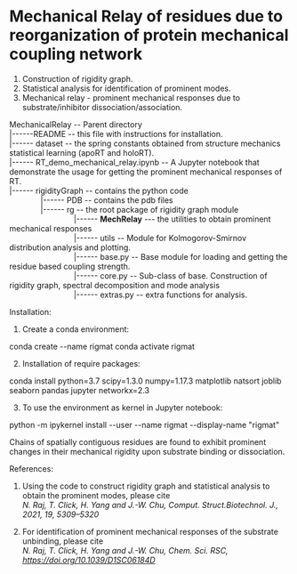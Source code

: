 # Mechanical Relay of residues due to reorganization of protein mechanical coupling network

1. Construction of rigidity graph.
2. Statistical analysis for identification of prominent modes.
3. Mechanical relay - prominent mechanical responses due to substrate/inhibitor dissociation/association.

MechanicalRelay -- Parent directory <br>
|------README -- this file with instructions for installation.<br>
|------	dataset -- the spring constants obtained from structure mechanics statistical learning (apoRT and holoRT).<br>
|------	RT_demo_mechanical_relay.ipynb -- A Jupyter notebook that demonstrate the usage for getting the prominent mechanical responses of RT.<br>
|------	rigidityGraph -- contains the python code<br>
    |------	PDB -- contains the pdb files<br>
    |------	rg -- the root package of rigidity graph module<br>
    	    |------ **MechRelay**  --- the utilities to obtain prominent mechanical responses<br>
    	    |------	utils -- Module for Kolmogorov-Smirnov distribution analysis and plotting.<br>
    	    |------	base.py -- Base module for loading and getting the residue based coupling strength.<br>
    	    |------	core.py -- Sub-class of base. Construction of rigidity graph, spectral decomposition and mode analysis<br>
    	    |------	extras.py -- extra functions for analysis.<br>


Installation:

1. Create a conda environment:

conda create --name rigmat
conda activate rigmat

2. Installation of require packages:

conda install python=3.7 scipy=1.3.0 numpy=1.17.3 matplotlib natsort joblib seaborn pandas jupyter networkx=2.3

3. To use the environment as kernel in Jupyter notebook:

python -m ipykernel install --user --name rigmat --display-name "rigmat"

Chains of spatially contiguous residues are found to exhibit prominent changes in their mechanical rigidity upon substrate binding or dissociation.


References: 

1. Using the code to construct rigidity graph and statistical analysis to obtain the prominent modes, 
please cite<br>
*N. Raj, T. Click, H. Yang and J.-W. Chu, Comput. Struct.Biotechnol. J., 2021, 19, 5309–5320*

2. For identification of prominent mechanical responses of the substrate unbinding, please cite<br>
*N. Raj, T. Click, H. Yang and J.-W. Chu, Chem. Sci. RSC, https://doi.org/10.1039/D1SC06184D*


